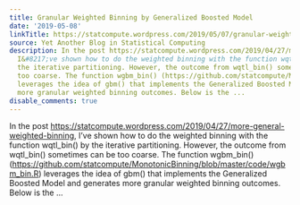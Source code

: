 ```yaml
---
title: Granular Weighted Binning by Generalized Boosted Model
date: '2019-05-08'
linkTitle: https://statcompute.wordpress.com/2019/05/07/granular-weighted-binning-by-generalized-boosted-model/
source: Yet Another Blog in Statistical Computing
description: In the post https://statcompute.wordpress.com/2019/04/27/more-general-weighted-binning,
  I&#8217;ve shown how to do the weighted binning with the function wqtl_bin() by
  the iterative partitioning. However, the outcome from wqtl_bin() sometimes can be
  too coarse. The function wgbm_bin() (https://github.com/statcompute/MonotonicBinning/blob/master/code/wgbm_bin.R)
  leverages the idea of gbm() that implements the Generalized Boosted Model and generates
  more granular weighted binning outcomes. Below is the ...
disable_comments: true
---
```

In the post https://statcompute.wordpress.com/2019/04/27/more-general-weighted-binning, I&#8217;ve shown how to do the weighted binning with the function wqtl_bin() by the iterative partitioning. However, the outcome from wqtl_bin() sometimes can be too coarse. The function wgbm_bin() (https://github.com/statcompute/MonotonicBinning/blob/master/code/wgbm_bin.R) leverages the idea of gbm() that implements the Generalized Boosted Model and generates more granular weighted binning outcomes. Below is the ...